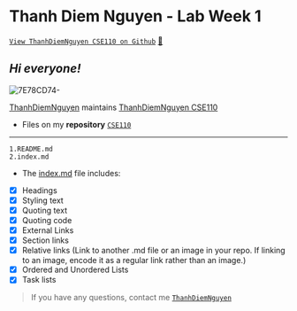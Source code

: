 # Thanh Diem Nguyen - Lab Week 1 
[`View ThanhDiemNguyen CSE110 on Github`](https://github.com/ThanhDiemNguyen/CSE110) 
[🔗](#Hi-everyone!)
## *Hi everyone!*

![7E78CD74-](https://user-images.githubusercontent.com/114208205/191907066-ca176fc1-3578-49a0-b154-fbe6d90d6c0c.JPG) 

[ThanhDiemNguyen](https://github.com/ThanhDiemNguyen) maintains [ThanhDiemNguyen CSE110](https://github.com/ThanhDiemNguyen/CSE110) 


* Files on my **repository** [`CSE110`](https://github.com/ThanhDiemNguyen/CSE110)

---

```
1.README.md
2.index.md

```

* The [index.md](index.md) file includes:
- [x] Headings
- [x] Styling text
- [x] Quoting text
- [x] Quoting code
- [x] External Links
- [x] Section links
- [x] Relative links (Link to another .md file or an image in your repo. If linking to an image, encode it as a regular link rather than an image.)
- [x] Ordered and Unordered Lists
- [x] Task lists

> If you have any questions, contact me [`ThanhDiemNguyen`](https://github.com/ThanhDiemNguyen)
